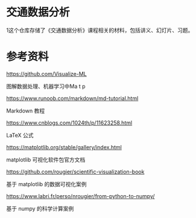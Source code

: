 # 交通数据分析

1这个仓库存储了《交通数据分析》课程相关的材料，包括讲义、幻灯片、习题。

# 参考资料

https://github.com/Visualize-ML

图解数据处理、机器学习中Ma t p

https://www.runoob.com/markdown/md-tutorial.html

Markdown 教程

https://www.cnblogs.com/1024th/p/11623258.html

LaTeX 公式

https://matplotlib.org/stable/gallery/index.html

matplotlib 可视化软件包官方文档

https://github.com/rougier/scientific-visualization-book

基于 matplotlib 的数据可视化案例

https://www.labri.fr/perso/nrougier/from-python-to-numpy/

基于 numpy 的科学计算案例